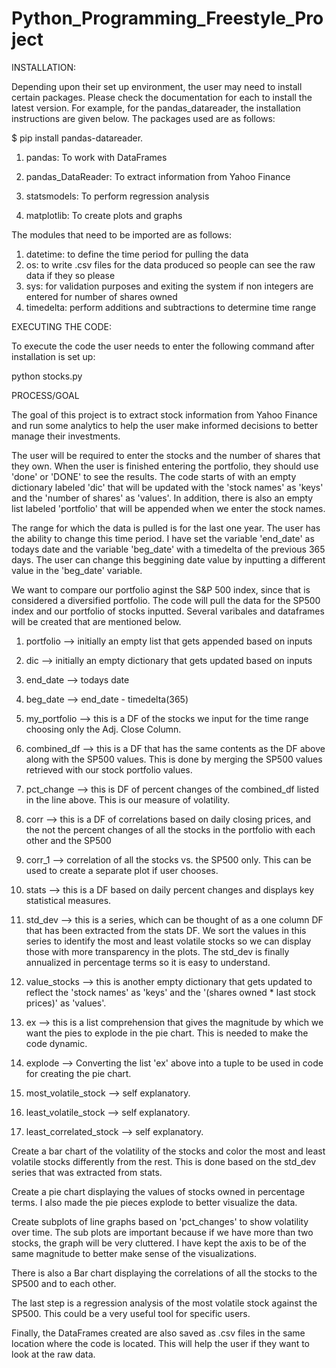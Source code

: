 # Python_Programming_Freestyle_Project

INSTALLATION:

Depending upon their set up environment, the user may  need to install certain packages.  Please check the documentation for each to install the latest version.  For example, for the pandas_datareader, the installation instructions are given below. The packages used are as follows:

 $ pip install pandas-datareader.

1. pandas: To work with DataFrames

2.  pandas_DataReader: To extract information from Yahoo Finance

3.  statsmodels: To perform regression analysis 

4. matplotlib: To create plots and graphs

The modules that need to be imported are as follows:

1. datetime: to define the time period for pulling the data
2. os: to write .csv files for the data produced so people can see the raw data if they so please
3. sys: for validation purposes and exiting the system if non integers are entered for number of shares owned
4. timedelta: perform additions and subtractions to determine time range

EXECUTING THE CODE:

To execute the code the user needs to enter the following command after installation is set up:

python stocks.py


PROCESS/GOAL


The goal of this project is to extract stock information from Yahoo Finance and run some analytics to help the user make informed decisions to better manage their investments.  

The user will be required to enter the stocks and the number of shares that they own.  When the user is finished entering the portfolio, they should use 'done' or 'DONE' to see the results.  The code starts of with an empty dictionary labeled 'dic' that will be updated with the 'stock names' as 'keys' and the 'number of shares' as 'values'.  In addition,  there is also an empty list labeled 'portfolio' that will be appended when we enter the stock names.  

The range for which the data is pulled is for the last one year.  The user has the ability to change this time period. I have set the variable 'end_date'  as todays date and the variable 'beg_date' with a timedelta of the previous 365 days.  The user can change this beggining date value by inputting a different value in the 'beg_date' variable.

We want to compare our portfolio aginst the S&P 500 index, since that is considered a diversified portfolio.  The code will pull the data for the SP500 index and our portfolio of stocks inputted. Several varibales and dataframes will be created that are mentioned below.  

1) portfolio --> initially an empty list that gets appended based on inputs

2) dic --> initially an empty dictionary that gets updated based on inputs

3) end_date --> todays date

4) beg_date --> end_date - timedelta(365)

5) my_portfolio --> this is a DF of the stocks we input for the time range choosing only the Adj. Close Column.

6) combined_df --> this is a DF that has the same contents as the DF above along with the SP500 values.  This is done by merging the SP500 values retrieved  with our stock portfolio values.

7) pct_change --> this is DF of percent changes of the combined_df listed in the line above.  This is our measure of volatility.

8) corr --> this is a DF of correlations based on daily closing prices, and the not the percent changes of all the stocks in the portfolio with each other and the SP500

9) corr_1 --> correlation of all the stocks vs. the SP500 only. This can be used to create a separate plot if user chooses.

10) stats --> this is a DF based on daily percent changes and displays key statistical measures.

11) std_dev -->  this is a series, which can be thought of as a one column DF that has been extracted from the stats DF.  We sort the values in this series to identify  the most and least volatile stocks so we can display those with more transparency  in the plots. The std_dev is finally annualized in percentage terms so it is easy to understand.  

12) value_stocks -->  this is another empty dictionary that gets updated to reflect the 'stock names' as 'keys' and the  '(shares owned * last stock prices)' as 'values'.  

13) ex --> this is a list comprehension that gives the magnitude by which we want the pies to explode in the pie chart. This is needed to make the code dynamic.  

14) explode --> Converting the list 'ex' above into a tuple to be used in code for creating the pie chart.

15) most_volatile_stock --> self explanatory. 

16) least_volatile_stock --> self explanatory.

17) least_correlated_stock --> self explanatory.

Create a bar chart of the volatility of the stocks and color the  most and least volatile stocks differently from the rest.  This is done based on the std_dev series that was extracted from stats.

Create a pie chart displaying the values of stocks owned in percentage terms.  I also made the pie pieces explode to better visualize the data. 

Create subplots of line graphs based on 'pct_changes' to show volatility over time.  The sub plots are important because if we have more than two stocks, the graph will be very cluttered. I have kept the axis to be of the same magnitude to better make sense of the visualizations.

There is also a Bar chart displaying the correlations of all the stocks to the SP500 and to each other.

The last step is a regression analysis of the most volatile stock against the SP500.  This could be a very useful tool for specific users.

Finally, the DataFrames created are also saved as .csv files in the same location where the code is located. This will help the user if they want to look at the raw data.













